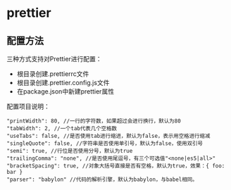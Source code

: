 # prettier

## 配置方法 

三种方式支持对Prettier进行配置：

+ 根目录创建.prettierrc文件
+ 根目录创建.prettier.config.js文件
+ 在package.json中新建prettier属性

配置项目说明：

```.
"printWidth": 80, //一行的字符数，如果超过会进行换行，默认为80
"tabWidth": 2, //一个tab代表几个空格数
"useTabs": false, //是否使用tab进行缩进，默认为false，表示用空格进行缩减
"singleQuote": false, //字符串是否使用单引号，默认为false，使用双引号
"semi": true, //行位是否使用分号，默认为true
"trailingComma": "none", //是否使用尾逗号，有三个可选值"<none|es5|all>"
"bracketSpacing": true, //对象大括号直接是否有空格，默认为true，效果：{ foo: bar }
"parser": "babylon" //代码的解析引擎，默认为babylon，与babel相同。
```
